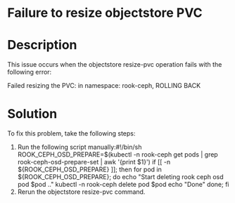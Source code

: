 ﻿# Failure to resize objectstore PVC

# Description

This issue occurs when the objectstore resize-pvc operation fails with the following error:

Failed resizing the PVC: <pvc name> in namespace: rook-ceph, ROLLING BACK

# Solution

To fix this problem, take the following steps:

1. Run the following script manually:#!/bin/sh ROOK_CEPH_OSD_PREPARE=$(kubectl -n rook-ceph get pods | grep rook-ceph-osd-prepare-set | awk '{print $1}') if [[ -n ${ROOK_CEPH_OSD_PREPARE} ]]; then for pod in ${ROOK_CEPH_OSD_PREPARE}; do echo "Start deleting rook ceph osd pod $pod .." kubectl -n rook-ceph delete pod $pod echo "Done" done; fi
2. Rerun the objectstore resize-pvc command.
